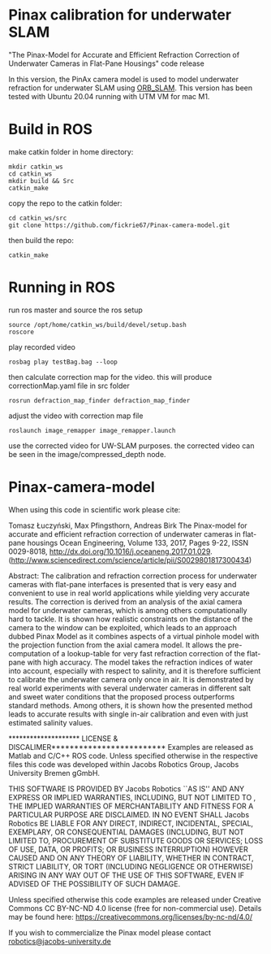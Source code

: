 # Pinax calibration for underwater SLAM
"The Pinax-Model for Accurate and Efficient Refraction Correction of Underwater Cameras in Flat-Pane Housings" code release

In this version, the PinAx camera model is used to model underwater refraction for underwater SLAM using [ORB_SLAM](https://github.com/fickrie67/ORB_SLAM3.git).
This version has been tested with Ubuntu 20.04 running with UTM VM for mac M1.

# Build in ROS
make catkin folder in home directory:
```
mkdir catkin_ws
cd catkin_ws
mkdir build && Src
catkin_make
```

copy the repo to the catkin folder:
```
cd catkin_ws/src
git clone https://github.com/fickrie67/Pinax-camera-model.git
```

then build the repo:
```
catkin_make
```

# Running in ROS 
run ros master and source the ros setup
```
source /opt/home/catkin_ws/build/devel/setup.bash
roscore
```

play recorded video
```
rosbag play testBag.bag --loop
```

then calculate correction map for the video.
this will produce correctionMap.yaml file in src folder
```
rosrun defraction_map_finder defraction_map_finder
```

adjust the video with correction map file
```
roslaunch image_remapper image_remapper.launch
```

use the corrected video for UW-SLAM purposes. the corrected video can be seen in the image/compressed_depth node. 

# Pinax-camera-model
When using this code in scientific work please cite:

Tomasz Łuczyński, Max Pfingsthorn, Andreas Birk
The Pinax-model for accurate and efficient refraction correction of underwater cameras in flat-pane housings
Ocean Engineering, Volume 133, 2017, Pages 9-22, ISSN 0029-8018, http://dx.doi.org/10.1016/j.oceaneng.2017.01.029.
(http://www.sciencedirect.com/science/article/pii/S0029801817300434)

Abstract: The calibration and refraction correction process for underwater cameras with flat-pane interfaces is presented that is very easy and convenient to use in real world applications while yielding very accurate results. The correction is derived from an analysis of the axial camera model for underwater cameras, which is among others computationally hard to tackle. It is shown how realistic constraints on the distance of the camera to the window can be exploited, which leads to an approach dubbed Pinax Model as it combines aspects of a virtual pinhole model with the projection function from the axial camera model. It allows the pre-computation of a lookup-table for very fast refraction correction of the flat-pane with high accuracy. The model takes the refraction indices of water into account, especially with respect to salinity, and it is therefore sufficient to calibrate the underwater camera only once in air. It is demonstrated by real world experiments with several underwater cameras in different salt and sweet water conditions that the proposed process outperforms standard methods. Among others, it is shown how the presented method leads to accurate results with single in-air calibration and even with just estimated salinity values.

******************** LICENSE & DISCALIMER*************************
Examples are released as Matlab and C/C++ ROS code. 
Unless specified otherwise in the respective files this 
code was developed within Jacobs Robotics Group, 
Jacobs University Bremen gGmbH. 

THIS SOFTWARE IS PROVIDED BY Jacobs Robotics ``AS IS'' AND ANY
EXPRESS OR IMPLIED WARRANTIES, INCLUDING, BUT NOT LIMITED TO
, THE IMPLIED
WARRANTIES OF MERCHANTABILITY AND FITNESS FOR A PARTICULAR PURPOSE ARE
DISCLAIMED. IN NO EVENT SHALL Jacobs Robotics BE LIABLE FOR ANY
DIRECT, INDIRECT, INCIDENTAL, SPECIAL, EXEMPLARY, OR CONSEQUENTIAL DAMAGES
(INCLUDING, BUT NOT LIMITED TO, PROCUREMENT OF SUBSTITUTE GOODS OR SERVICES;
LOSS OF USE, DATA, OR PROFITS; OR BUSINESS INTERRUPTION) HOWEVER CAUSED AND
ON ANY THEORY OF LIABILITY, WHETHER IN CONTRACT, STRICT LIABILITY, OR TORT
(INCLUDING NEGLIGENCE OR OTHERWISE) ARISING IN ANY WAY OUT OF THE USE OF THIS
SOFTWARE, EVEN IF ADVISED OF THE POSSIBILITY OF SUCH DAMAGE.

Unless specified otherwise this code examples are released under
 Creative Commons CC BY-NC-ND 4.0 license (free for non-commercial use). 
 Details may be found here: https://creativecommons.org/licenses/by-nc-nd/4.0/

If you wish to commercialize the Pinax model please contact robotics@jacobs-university.de


